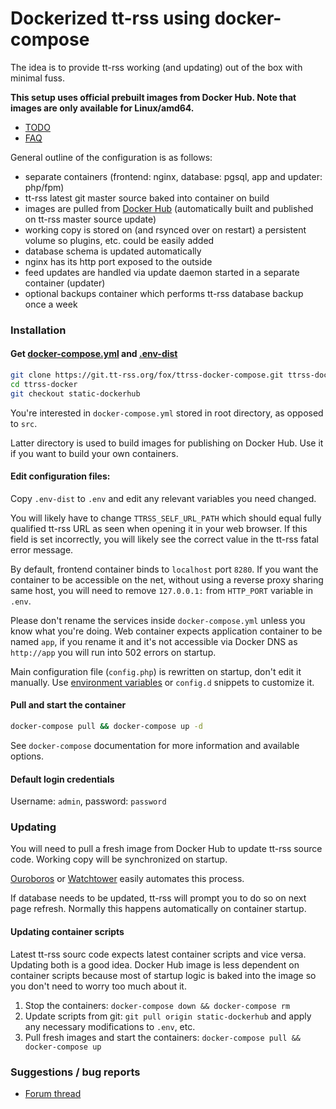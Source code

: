 # Dockerized tt-rss using docker-compose

The idea is to provide tt-rss working (and updating) out of the box with minimal fuss.

**This setup uses official prebuilt images from Docker Hub. Note that images are only available for Linux/amd64.**

- [TODO](https://git.tt-rss.org/fox/ttrss-docker-compose/wiki/TODO)
- [FAQ](https://git.tt-rss.org/fox/ttrss-docker-compose/wiki#faq)

General outline of the configuration is as follows:

 - separate containers (frontend: nginx, database: pgsql, app and updater: php/fpm)
 - tt-rss latest git master source baked into container on build
 - images are pulled from [Docker Hub](https://hub.docker.com/u/cthulhoo) (automatically built and published on tt-rss master source update)
 - working copy is stored on (and rsynced over on restart) a persistent volume so plugins, etc. could be easily added
 - database schema is updated automatically
 - nginx has its http port exposed to the outside
 - feed updates are handled via update daemon started in a separate container (updater)
 - optional backups container which performs tt-rss database backup once a week

### Installation

#### Get [docker-compose.yml](https://git.tt-rss.org/fox/ttrss-docker-compose/src/static-dockerhub/docker-compose.yml) and [.env-dist](https://git.tt-rss.org/fox/ttrss-docker-compose/src/static-dockerhub/.env-dist)

```sh
git clone https://git.tt-rss.org/fox/ttrss-docker-compose.git ttrss-docker
cd ttrss-docker
git checkout static-dockerhub
```

You're interested in ``docker-compose.yml`` stored in root directory, as opposed to ``src``.

Latter directory is used to build images for publishing on Docker Hub. Use it if you
want to build your own containers.

#### Edit configuration files:

Copy ``.env-dist`` to ``.env`` and edit any relevant variables you need changed.

You will likely have to change ``TTRSS_SELF_URL_PATH`` which should equal fully qualified tt-rss
URL as seen when opening it in your web browser. If this field is set incorrectly, you will
likely see the correct value in the tt-rss fatal error message.

By default, frontend container binds to `localhost` port `8280`. If you want the container to be
accessible on the net, without using a reverse proxy sharing same host, you will need to
remove ``127.0.0.1:`` from ``HTTP_PORT`` variable in ``.env``.

Please don't rename the services inside `docker-compose.yml` unless you know what you're doing. Web container expects application container to be named `app`, if you rename it and it's not accessible via Docker DNS as `http://app` you will run into 502 errors on startup.

Main configuration file (`config.php`) is rewritten on startup, don't edit it manually. Use [environment variables](https://git.tt-rss.org/fox/ttrss-docker-compose/wiki#how-do-i-set-global-configuration-options) or `config.d` snippets to customize it.

#### Pull and start the container

```sh
docker-compose pull && docker-compose up -d
```

See ``docker-compose`` documentation for more information and available options.

#### Default login credentials

Username: `admin`, password: `password`

### Updating

You will need to pull a fresh image from Docker Hub to update tt-rss source code. Working copy
will be synchronized on startup. 

[Ouroboros](https://hub.docker.com/r/pyouroboros/ouroboros) or [Watchtower](https://hub.docker.com/r/containrrr/watchtower) easily automates this process.

If database needs to be updated, tt-rss will prompt you to do so on next page refresh. Normally this happens 
automatically on container startup.

#### Updating container scripts

Latest tt-rss sourc code expects latest container scripts and vice versa. Updating both is a good idea. Docker Hub image is less dependent on container scripts because most of startup logic is baked into the image so you don't need to worry too much about it.

1. Stop the containers: ``docker-compose down && docker-compose rm``
2. Update scripts from git: ``git pull origin static-dockerhub`` and apply any necessary modifications to ``.env``, etc.
3. Pull fresh images and start the containers: ``docker-compose pull && docker-compose up``

### Suggestions / bug reports

- [Forum thread](https://community.tt-rss.org/t/docker-compose-tt-rss/2894)
